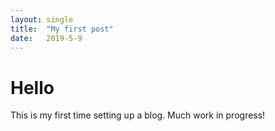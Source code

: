 ```yaml
---
layout: single
title:  "My first post"
date:   2019-5-9
---
```


# Hello 

This is my first time setting up a blog. Much work in progress!